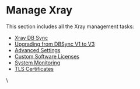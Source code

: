 # Manage Xray

This section includes all the Xray management tasks:

* [Xray DB Sync](xray-less-than-greater-than-jfrog-external-db-sync.md)
* [Upgrading from DBSync V1 to V3](migration-guide-for-self-hosted-customers-upgrading-from-dbsync-v1-to-v3.md)
* [Advanced Settings](advanced-settings.md)
* [Custom Software Licenses](custom-licenses.md)
* [System Monitoring](system-monitoring.md)
* [TLS Certificates](tls-certificates.md)



\
